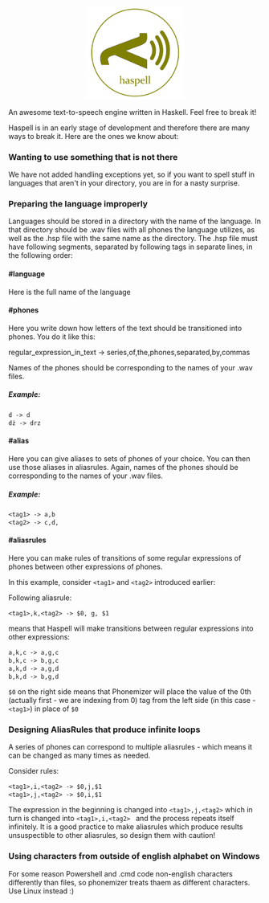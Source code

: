 <p align="center">
  <img src="logo.png" width="200"/>
</p>
An awesome text-to-speech engine written in Haskell.
Feel free to break it!

Haspell is in an early stage of development and therefore there are many ways to break it. Here are the ones we know about:

### Wanting to use something that is not there
We have not added handling exceptions yet, so if you want to spell stuff in languages that aren't in your directory, you are in for a nasty surprise.

### Preparing the language improperly
Languages should be stored in a directory with the name of the language. In that directory should be .wav files with all phones the language utilizes, as well as the .hsp file with the same name as the directory.
The .hsp file must have following segments, separated by following tags in separate lines, in the following order:

#### #language
Here is the full name of the language

#### #phones
Here you write down how letters of the text should be transitioned into phones. You do it like this:

regular_expression_in_text -> series,of,the,phones,separated,by,commas

Names of the phones should be corresponding to the names of your .wav files.

##### Example:
```
d -> d
dż -> drz
```

#### #alias
Here you can give aliases to sets of phones of your choice. You can then use those aliases in aliasrules.
Again, names of the phones should be corresponding to the names of your .wav files.

##### Example:
```
<tag1> -> a,b
<tag2> -> c,d,
```
#### #aliasrules

Here you can make rules of transitions of some regular expressions of phones between other expressions of phones.

In this example, consider `<tag1>` and `<tag2>` introduced earlier:

Following aliasrule:
```
<tag1>,k,<tag2> -> $0, g, $1
```
means that Haspell will make transitions between regular expressions into other expressions:
```
a,k,c -> a,g,c
b,k,c -> b,g,c
a,k,d -> a,g,d
b,k,d -> b,g,d
```
`$0` on the right side means that Phonemizer will place the value of the 0th (actually first - we are indexing from 0) tag from the left side (in this case - `<tag1>`) in place of `$0`

### Designing AliasRules that produce infinite loops

A series of phones can correspond to multiple aliasrules - which means it can be changed as many times as needed.

Consider rules:
```
<tag1>,i,<tag2> -> $0,j,$1
<tag1>,j,<tag2> -> $0,i,$1
```
The expression in the beginning is changed into `<tag1>,j,<tag2>` which in turn is changed into `<tag1>,i,<tag2> ` and the process repeats itself infinitely. It is a good practice to make aliasrules which produce results unsuspectible to other aliasrules, so design them with caution!

### Using characters from outside of english alphabet on Windows
For some reason Powershell and .cmd code non-english characters differently than files, so phonemizer treats thaem as different characters. Use Linux instead :)
